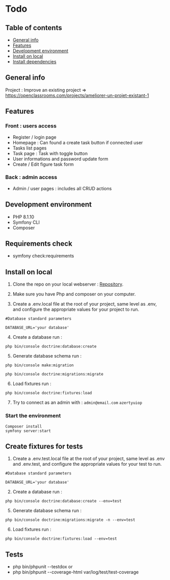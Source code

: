 # Todo

## Table of contents

*  [General info](#general-info)
*  [Features](#features)
*  [Development environment](#development-environment)
*  [Install on local](#install-on-local)
*  [Install dependencies](#install-dependencies)

## General info

Project :  Improve an existing project => https://openclassrooms.com/projects/ameliorer-un-projet-existant-1

## Features

### Front : users access

*  Register / login page
*  Homepage : Can found a create task button if connected user
*  Tasks list pages
*  Task page : Task with toggle button
*  User informations and password update form
*  Create / Edit figure task form

### Back : admin access

*  Admin / user pages : includes all CRUD actions

## Development environment

* PHP 8.1.10
* Symfony CLI
* Composer

## Requirements check

* symfony check:requirements

## Install on local

1. Clone the repo on your local webserver : [Repository](https://github.com/mataxelle/Todo.git).

2. Make sure you have Php and composer on your computer.

3. Create a .env.local file at the root of your project, same level as .env, and configure the appropriate values for your project to run.

```
#Database standard parameters

DATABASE_URL='your database'
```
4. Create a database run :

```
php bin/console doctrine:database:create
```
5. Generate database schema run :

```
php bin/console make:migration

php bin/console doctrine:migrations:migrate
```
6. Load fixtures run :

```
php bin/console doctrine:fixtures:load
```
7. Try to connect as an admin with : `admin@email.com` `azertyuiop`

### Start the environment

```
Composer install
symfony server:start
```
## Create fixtures for tests

1. Create a .env.test.local file at the root of your project, same level as .env and .env.test, and configure the appropriate values for your test to run.

```
#Database standard parameters

DATABASE_URL='your database'
```
2. Create a database  run :

```
php bin/console doctrine:database:create --env=test 
```
5. Generate database schema run :

```
php bin/console doctrine:migrations:migrate -n --env=test  
```
6. Load fixtures run :

```
php bin/console doctrine:fixtures:load --env=test 
```
## Tests

* php bin/phpunit --testdox
or
* php bin/phpunit --coverage-html var/log/test/test-coverage
